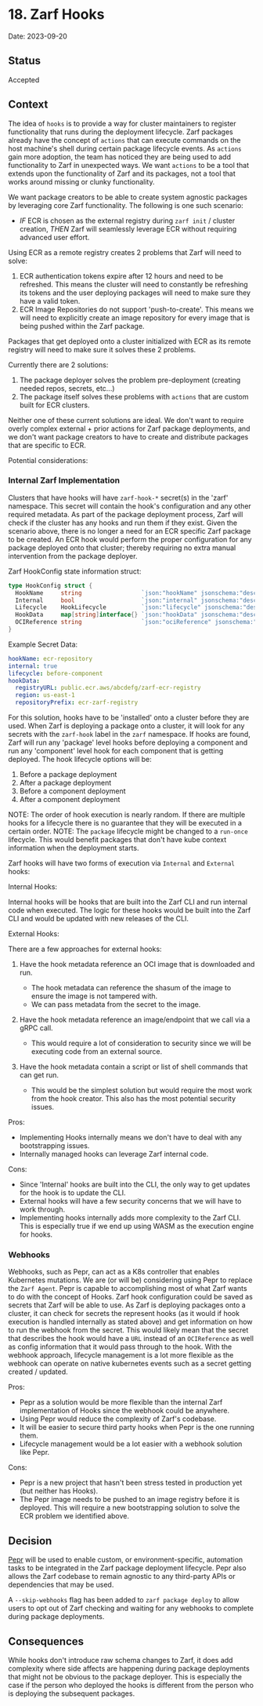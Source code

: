 # 18. Zarf Hooks

Date: 2023-09-20

## Status

Accepted

## Context

The idea of `hooks` is to provide a way for cluster maintainers to register functionality that runs during the deployment lifecycle. Zarf packages already have the concept of `actions` that can execute commands on the host machine's shell during certain package lifecycle events. As `actions` gain more adoption, the team has noticed they are being used to add functionality to Zarf in unexpected ways. We want `actions` to be a tool that extends upon the functionality of Zarf and its packages, not a tool that works around missing or clunky functionality.

We want package creators to be able to create system agnostic packages by leveraging core Zarf functionality. The following is one such scenario:

- _IF_ ECR is chosen as the external registry during `zarf init` / cluster creation, _THEN_ Zarf will seamlessly leverage ECR without requiring advanced user effort.

Using ECR as a remote registry creates 2 problems that Zarf will need to solve:

 1. ECR authentication tokens expire after 12 hours and need to be refreshed. This means the cluster will need to constantly be refreshing its tokens and the user deploying packages will need to make sure they have a valid token.
 2. ECR Image Repositories do not support 'push-to-create'. This means we will need to explicitly create an image repository for every image that is being pushed within the Zarf package.

Packages that get deployed onto a cluster initialized with ECR as its remote registry will need to make sure it solves these 2 problems.

Currently there are 2 solutions:

1. The package deployer solves the problem pre-deployment (creating needed repos, secrets, etc...)
2. The package itself solves these problems with `actions` that are custom built for ECR clusters.

Neither one of these current solutions are ideal. We don't want to require overly complex external + prior actions for Zarf package deployments, and we don't want package creators to have to create and distribute packages that are specific to ECR.

Potential considerations:

### Internal Zarf Implementation

  Clusters that have hooks will have `zarf-hook-*` secret(s) in the 'zarf' namespace. This secret will contain the hook's configuration and any other required metadata. As part of the package deployment process, Zarf will check if the cluster has any hooks and run them if they exist. Given the scenario above, there is no longer a need for an ECR specific Zarf package to be created. An ECR hook would perform the proper configuration for any package deployed onto that cluster; thereby requiring no extra manual intervention from the package deployer.

  Zarf HookConfig state information struct:

  ```go
  type HookConfig struct {
    HookName     string                 `json:"hookName" jsonschema:"description=Name of the hook"`
    Internal     bool                   `json:"internal" jsonschema:"description=Internal hooks are run by Zarf itself, not by a plugin"`
    Lifecycle    HookLifecycle          `json:"lifecycle" jsonschema:"description=Lifecycle of the hook"`
    HookData     map[string]interface{} `json:"hookData" jsonschema:"description=Generic data map used for the hook. The data is obtained from a secret in the Zarf namespace"`
    OCIReference string                 `json:"ociReference" jsonschema:"description=Optional OCI reference to the hook image to run"`
  }
  ```

  Example Secret Data:
  
  ```yaml
  hookName: ecr-repository
  internal: true
  lifecycle: before-component
  hookData:
    registryURL: public.ecr.aws/abcdefg/zarf-ecr-registry
    region: us-east-1
    repositoryPrefix: ecr-zarf-registry
  ```

  For this solution, hooks have to be 'installed' onto a cluster before they are used. When Zarf is deploying a package onto a cluster, it will look for any secrets with the `zarf-hook` label in the `zarf` namespace.  If hooks are found, Zarf will run any 'package' level hooks before deploying a component and run any 'component' level hook for each component that is getting deployed. The hook lifecycle options will be:
  
  1. Before a package deployment
  2. After a package deployment
  3. Before a component deployment
  4. After a component deployment
  
  NOTE: The order of hook execution is nearly random. If there are multiple hooks for a lifecycle there is no guarantee that they will be executed in a certain order.
  NOTE: The `package` lifecycle might be changed to a `run-once` lifecycle. This would benefit packages that don't have kube context information when the deployment starts.

  Zarf hooks will have two forms of execution via `Internal` and `External` hooks:
  
  Internal Hooks:
  
  Internal hooks will be hooks that are built into the Zarf CLI and run internal code when executed. The logic for these hooks would be built into the Zarf CLI and would be updated with new releases of the CLI.
  
  External Hooks:
  
  There are a few approaches for external hooks:
  
  1. Have the hook metadata reference an OCI image that is downloaded and run.

     - The hook metadata can reference the shasum of the image to ensure the image is not tampered with.
     - We can pass metadata from the secret to the image.

  1. Have the hook metadata reference an image/endpoint that we call via a gRPC call.
     - This would require a lot of consideration to security since we will be executing code from an external source.

  1. Have the hook metadata contain a script or list of shell commands that can get run.
     - This would be the simplest solution but would require the most work from the hook creator. This also has the most potential security issues.
  
  Pros:

  - Implementing Hooks internally means we don't have to deal with any bootstrapping issues.
  - Internally managed hooks can leverage Zarf internal code.
  
  Cons:

  - Since 'Internal' hooks are built into the CLI, the only way to get updates for the hook is to  update the CLI.
  - External hooks will have a few security concerns that we will have to work through.
  - Implementing hooks internally adds more complexity to the Zarf CLI. This is especially true if we end up using WASM as the execution engine for hooks.

### Webhooks

  Webhooks, such as Pepr, can act as a K8s controller that enables Kubernetes mutations. We are (or will be) considering using Pepr to replace the `Zarf Agent`. Pepr is capable to accomplishing most of what Zarf wants to do with the concept of Hooks. Zarf hook configuration could be saved as secrets that Zarf will be able to use. As Zarf is deploying packages onto a cluster, it can check for secrets the represent hooks (as it would if hook execution is handled internally as stated above) and get information on how to run the webhook from the secret. This would likely mean that the secret that describes the hook would have a `URL` instead of an `OCIReference` as well as config information that it would pass through to the hook. With the webhook approach, lifecycle management is a lot more flexible as the webhook can operate on native kubernetes events such as a secret getting created / updated.

  Pros:

  - Pepr as a solution would be more flexible than the internal Zarf implementation of Hooks since the webhook could be anywhere.
  - Using Pepr would reduce the complexity of Zarf's codebase.
  - It will be easier to secure third party hooks when Pepr is the one running them.
  - Lifecycle management would be a lot easier with a webhook solution like Pepr.

  Cons:

  - Pepr is a new project that hasn't been stress tested in production yet (but neither has Hooks).
  - The Pepr image needs to be pushed to an image registry before it is deployed. This will require a new bootstrapping solution to solve the ECR problem we identified above.

## Decision

[Pepr](https://github.com/defenseunicorns/pepr) will be used to enable custom, or environment-specific, automation tasks to be integrated in the Zarf package deployment lifecycle. Pepr also allows the Zarf codebase to remain agnostic to any third-party APIs or dependencies that may be used.

A `--skip-webhooks` flag has been added to `zarf package deploy` to allow users to opt out of Zarf checking and waiting for any webhooks to complete during package deployments.

## Consequences

While hooks don't introduce raw schema changes to Zarf, it does add complexity where side affects are happening during package deployments that might not be obvious to the package deployer. This is especially the case if the person who deployed the hooks is different from the person who is deploying the subsequent packages.
